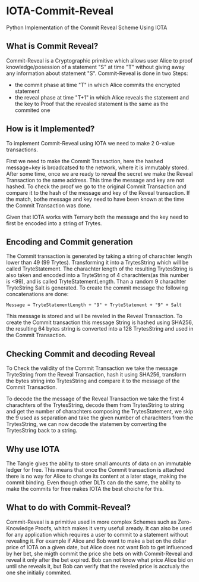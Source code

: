 # IOTA-Commit-Reveal
Python Implementation of the Commit Reveal Scheme Using IOTA 


## What is Commit Reveal?
Commit-Reveal is a Cryptographic primitive which allows user Alice to proof knowledge/posession of a statement "S" at time "T" without giving away any information about statement "S". 
Commit-Reveal is done in two Steps: 
- the commit phase at time "T" in which Alice commits the encrypted statement 
- the reveal phase at time "T+1" in which Alice reveals the statement and the key to Proof that the revealed statement is the    same as the commited one

## How is it Implemented?
To implement Commit-Reveal using IOTA we need to make 2 0-value transactions.

First we need to make the Commit Transaction, here the hashed message+key is broadcatsed to the network, where it is immutably stored. After some time, once we are ready to reveal the secret we make the Reveal Transaction to the same address. This time the message and key are not hashed. To check the proof we go to the original Commit Transaction and compare it to the hash of the message and key of the Reveal transaction. If the match, bothe message and key need to have been known at the time the Commit Transaction was done. 

Given that IOTA works with Ternary both the message and the key need to first be encoded into a string of Trytes. 

## Encoding and Commit generation
The Commit transaction is generated by taking a string of charachter length lower than 49 (99 Trytes). Transforming it into a TrytesString which will be called TryteStatement. The charachter length of the resulting TrytesString is also taken and encoded into a TryteString of 4 charachters(as this number is <99), and is called TryteStatementLength. Than a random 9 charachter TryteString Salt is generated. To create the commit message the following concatenations are done:
 ```
 Message = TryteStatementLength + "9" + TryteStatement + "9" + Salt
 ```
This message is stored and will be reveled in the Reveal Transaction.
To create the Commit transaction this message String is hashed using SHA256, the resulting 64 bytes string is converted into a 128 TrytesString and used in the Commit Transaction.

## Checking Commit and decoding Reveal
To Check the validity of the Commit Transaction we take the message TryteString from the Reveal Transaction, hash it using SHA256, transform the bytes string into TrytesString and compare it to the message of the Commit Transaction.

To decode the the message of the Reveal Transaction we take the first 4 charachters of the TrytesString, decode them from TrytesString to string and get the number of charachters composing the TrytesStatement, we skip the 9 used as separation and take the given number of charachters from the TrytesString, we can now decode the statemen by converting the TrytesString back to a string.

## Why use IOTA
The Tangle gives the ability to store small amounts of data on an immutable ledger for free. This means that once the Commit transaction is attached there is no way for Alice to change its content at a later stage, making the commit binding.
Even though other DLTs can do the same, the ability to make the commits for free makes IOTA the best choiche for this.

## What to do with Commit-Reveal?
Commit-Reveal is a primitive used in more complex Schemes such as Zero-Knowledge Proofs, whitch makes it verry usefull aready.
It can also be used for any application which requires a user to commit to a statement without revealing it. For example if Alice and Bob want to make a bet on the dollar price of IOTA on a given date, but Alice does not want Bob to get influenced by her bet, she migth commit the price she bets on with Commit-Reveal and reveal it only after the bet expired. Bob can not know what price Alice bid on until she reveals it, but Bob can verify that the reveled price is acctualy the one she initialiy commited.
